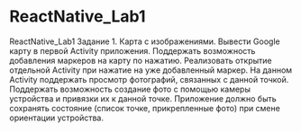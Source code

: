 # ReactNative_Lab1
ReactNative_Lab1
Задание 1. 
Карта с изображениями. 
Вывести Google карту в первой Activity приложения. Поддержать возможность добавления маркеров на карту по нажатию. 
Реализовать открытие отдельной Activity при нажатие на уже добавленный маркер. На данном Activity поддержать просмотр фотографий, связанных с данной точкой. 
Поддержать возможность создание фото с помощью камеры устройства и привязки их к данной точке. 
Приложение должно быть сохранять состояние (список точке, прикрепленные фото) при смене ориентации устройства.
